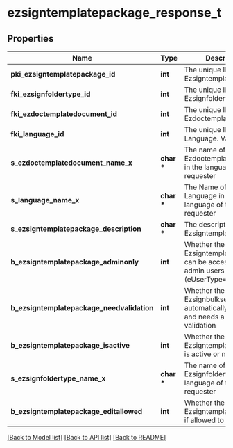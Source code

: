 # ezsigntemplatepackage_response_t

## Properties
Name | Type | Description | Notes
------------ | ------------- | ------------- | -------------
**pki_ezsigntemplatepackage_id** | **int** | The unique ID of the Ezsigntemplatepackage | 
**fki_ezsignfoldertype_id** | **int** | The unique ID of the Ezsignfoldertype. | 
**fki_ezdoctemplatedocument_id** | **int** | The unique ID of the Ezdoctemplatedocument | [optional] 
**fki_language_id** | **int** | The unique ID of the Language.  Valid values:  |Value|Description| |-|-| |1|French| |2|English| | 
**s_ezdoctemplatedocument_name_x** | **char \*** | The name of the Ezdoctemplatedocument in the language of the requester | [optional] 
**s_language_name_x** | **char \*** | The Name of the Language in the language of the requester | 
**s_ezsigntemplatepackage_description** | **char \*** | The description of the Ezsigntemplatepackage | 
**b_ezsigntemplatepackage_adminonly** | **int** | Whether the Ezsigntemplatepackage can be accessed by admin users only (eUserType&#x3D;Normal) | 
**b_ezsigntemplatepackage_needvalidation** | **int** | Whether the Ezsignbulksend was automatically modified and needs a manual validation | 
**b_ezsigntemplatepackage_isactive** | **int** | Whether the Ezsigntemplatepackage is active or not | 
**s_ezsignfoldertype_name_x** | **char \*** | The name of the Ezsignfoldertype in the language of the requester | 
**b_ezsigntemplatepackage_editallowed** | **int** | Whether the Ezsigntemplatepackage if allowed to edit or not | 

[[Back to Model list]](../README.md#documentation-for-models) [[Back to API list]](../README.md#documentation-for-api-endpoints) [[Back to README]](../README.md)


